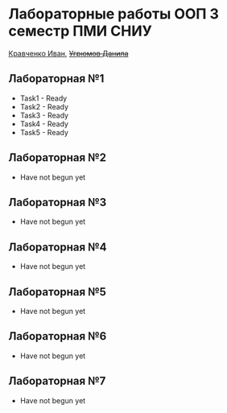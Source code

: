 # Лабораторные работы ООП 3 семестр ПМИ СНИУ
[Кравченко Иван](https://t.me/AStrateg2509), ~~[Угрюмов Данила](https://t.me/hateboyyy)~~

## Лабораторная №1
* Task1 - Ready
* Task2 - Ready
* Task3 - Ready
* Task4 - Ready
* Task5 - Ready

## Лабораторная №2
* Have not begun yet

## Лабораторная №3
* Have not begun yet

## Лабораторная №4
* Have not begun yet

## Лабораторная №5
* Have not begun yet

## Лабораторная №6
* Have not begun yet

## Лабораторная №7
* Have not begun yet

